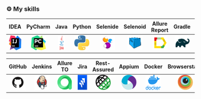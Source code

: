 ### :gear: My skills
| IDEA | PyCharm | Java | Python | Selenide | Selenoid | Allure Report | Gradle | Junit5 | 
|:--------:|:-------------:|:---------:|:-------:|:----:|:------:|:----:|:----:|:----:|
| <img src="icons/index.jpeg" width="40" height="40"> | <img src="icons/pycharm.jpeg" width="40" height="40"> | <img src="icons/java.png" width="20" height="40"> | <img src="icons/python.jpeg" width="40" height="40"> | <img src="icons/Selenide.png" width="40" height="40"> | <img src="icons/Selenoid.png" width="40" height="40"> | <img src="icons/Allure_Report.png" width="40" height="40"> | <img src="icons/Gradle.png" width="40" height="40"> | <img src="icons/JUnit_5.png" width="40" height="40"> | <img src="icons/github.png" width="40" height="40"> |

| GitHub | Jenkins | Allure TO | Jira | Rest-Assured | Appium | Docker | Browserstack |
|:----:|:------:|:------:|:--------:|:--------:|:--------:|:--------:|:----------------------------------------------------------------------------:|
| <img src="icons/github.png" width="40" height="40">| <img src="icons/Jenkins.png" width="40" height="40"> | <img src="icons/testops_fav2.png" width="40" height="40"> | <img src="icons/jira.jpeg" width="40" height="40"> | <img src="icons/Rest-Assured.png" width="40" height="40"> | <img src="icons/appium.png" width="40" height="40"> | <img src="icons/docker.png" width="40" height="40"> | <img src="icons/browserstack.jpeg" width="40" height="40"> |
